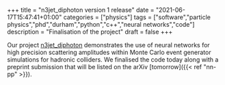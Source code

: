 +++
title = "n3jet_diphoton version 1 release"
date = "2021-06-17T15:47:41+01:00"
categories = ["physics"]
tags = ["software","particle physics","phd","durham","python","c++","neural networks","code"]
description = "Finalisation of the project"
draft = false
+++

Our project [n3jet_diphoton](https://gitlab.com/JosephPB/n3jet_diphoton) demonstrates the use of neural networks for high precision scattering amplitudes within Monte Carlo event generator simulations for hadronic colliders.
We finalised the code today along with a preprint submission that will be listed on the arXiv [tomorrow]({{< ref "nn-pp" >}}).
